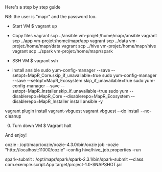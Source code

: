 Here's a step by step guide 

NB: the user is "mapr" and the password too.

- Start VM
$ vagrant up

- Copy files
vagrant scp ../ansible vm-projet:/home/mapr/ansible
vagrant scp ../app vm-projet:/home/mapr/app
vagrant scp ../data vm-projet:/home/mapr/data
vagrant scp ../hive vm-projet:/home/mapr/hive
vagrant scp ../spark vm-projet:/home/mapr/spark

- SSH VM
$ vagrant ssh

- install ansible
sudo yum-config-manager --save --setopt=MapR_Core.skip_if_unavailable=true
sudo yum-config-manager --save --setopt=MapR_Ecosystem.skip_if_unavailable=true
sudo yum-config-manager --save --setopt=MapR_Installer.skip_if_unavailable=true
sudo yum --disablerepo=MapR_Core --disablerepo=MapR_Ecosystem --disablerepo=MapR_Installer install ansible -y





vagrant plugin install vagrant-vbguest
vagrant vbguest --do install --no-cleanup







0) Turn down VM
    $ Vagrant halt

And enjoy!








oozie : /opt/mapr/oozie/oozie-4.3.0/bin/oozie job -oozie "http://localhost:11000/oozie" -config hive/hive_job.properties -run


spark-submit : /opt/mapr/spark/spark-2.3.1/bin/spark-submit --class com.exemple.script.App target/project-1.0-SNAPSHOT.jar
